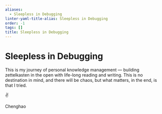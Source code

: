 ```yaml
---
aliases:
  - Sleepless in Debugging
linter-yaml-title-alias: Sleepless in Debugging
order: -1
tags: []
title: Sleepless in Debugging
---
```


# Sleepless in Debugging

This is my journey of personal knowledge management — building zettelkasten in the open with life-long reading and writing. This is no destination in mind, and there will be chaos, but what matters, in the end, is that I tried.

✌️

Chenghao